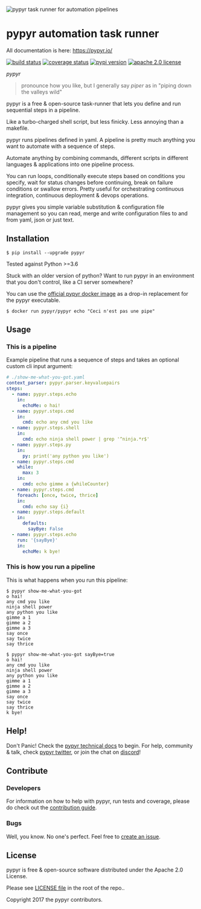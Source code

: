![pypyr task runner for automation pipelines](https://pypyr.io/images/2x1/pypyr-taskrunner-yaml-pipeline-automation-1200x600.1bd2401e4f8071d85bcb1301128e4717f0f54a278e91c9c350051191de9d22c0.png)

# pypyr automation task runner
All documentation is here: <https://pypyr.io/>

[![build status](https://github.com/pypyr/pypyr/workflows/lint-test-build/badge.svg)](https://github.com/pypyr/pypyr/actions)
[![coverage status](https://codecov.io/gh/pypyr/pypyr/branch/master/graph/badge.svg)](https://codecov.io/gh/pypyr/pypyr)
[![pypi version](https://badge.fury.io/py/pypyr.svg)](https://pypi.python.org/pypi/pypyr/)
[![apache 2.0 license](https://img.shields.io/github/license/pypyr/pypyr)](https://opensource.org/licenses/Apache-2.0)

*pypyr*

>   pronounce how you like, but I generally say *piper* as in "piping
    down the valleys wild"

pypyr is a free & open-source task-runner that lets you define and run
sequential steps in a pipeline.

Like a turbo-charged shell script, but less finicky. Less annoying than
a makefile.

pypyr runs pipelines defined in yaml. A pipeline is pretty much anything
you want to automate with a sequence of steps.

Automate anything by combining commands, different scripts in different
languages & applications into one pipeline process.

You can run loops, conditionally execute steps based on conditions you
specify, wait for status changes before continuing, break on failure
conditions or swallow errors. Pretty useful for orchestrating continuous
integration, continuous deployment & devops operations.

pypyr gives you simple variable substitution & configuration file
management so you can read, merge and write configuration files to and
from yaml, json or just text.

## Installation

```console
$ pip install --upgrade pypyr
```

Tested against Python \>=3.6

Stuck with an older version of python? Want to run pypyr in an
environment that you don't control, like a CI server somewhere?

You can use the [official pypyr docker
image](https://hub.docker.com/r/pypyr/pypyr/) as a drop-in replacement
for the pypyr executable.

```console
$ docker run pypyr/pypyr echo "Ceci n'est pas une pipe"
```

## Usage
### This is a pipeline
Example pipeline that runs a sequence of steps and takes an optional
custom cli input argument:

```yaml
# ./show-me-what-you-got.yaml
context_parser: pypyr.parser.keyvaluepairs
steps:
  - name: pypyr.steps.echo
    in:
      echoMe: o hai!
  - name: pypyr.steps.cmd
    in:
      cmd: echo any cmd you like
  - name: pypyr.steps.shell
    in:
      cmd: echo ninja shell power | grep '^ninja.*r$' 
  - name: pypyr.steps.py
    in:
      py: print('any python you like')
  - name: pypyr.steps.cmd
    while:
      max: 3
    in:
      cmd: echo gimme a {whileCounter}
  - name: pypyr.steps.cmd
    foreach: [once, twice, thrice]
    in:
      cmd: echo say {i}
  - name: pypyr.steps.default
    in:
      defaults:
        sayBye: False
  - name: pypyr.steps.echo
    run: '{sayBye}'
    in:
      echoMe: k bye!
```

### This is how you run a pipeline
This is what happens when you run this pipeline:

```console
$ pypyr show-me-what-you-got
o hai!
any cmd you like
ninja shell power
any python you like
gimme a 1
gimme a 2
gimme a 3
say once
say twice
say thrice

$ pypyr show-me-what-you-got sayBye=true  
o hai!
any cmd you like
ninja shell power
any python you like
gimme a 1
gimme a 2
gimme a 3
say once
say twice
say thrice
k bye!
```

## Help!
Don't Panic! Check the [pypyr technical docs](https://pypyr.io/docs/)
to begin. For help, community & talk, check [pypyr
twitter](https://twitter.com/pypyrpipes/), or join the chat on
[discord](https://discordapp.com/invite/8353JkB)!

## Contribute
### Developers
For information on how to help with pypyr, run tests and coverage,
please do check out the [contribution guide](CONTRIBUTING.md).

### Bugs
Well, you know. No one's perfect. Feel free to [create an
issue](https://github.com/pypyr/pypyr/issues/new).

## License
pypyr is free & open-source software distributed under the Apache 2.0 License.

Please see [LICENSE file](LICENSE) in the root of the repo..

Copyright 2017 the pypyr contributors.
